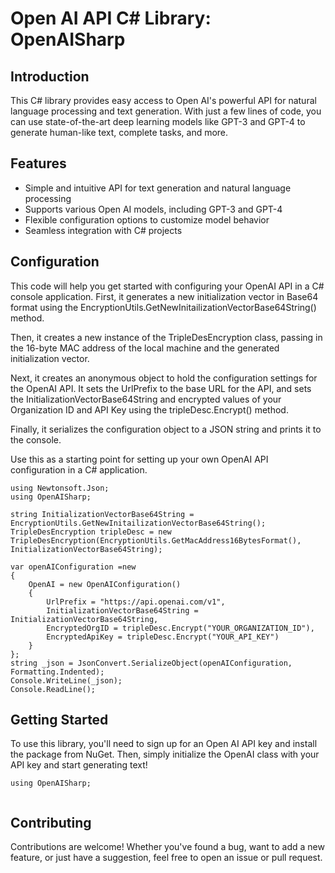 # Open AI API C# Library: OpenAISharp

## Introduction
This C# library provides easy access to Open AI's powerful API for natural language processing and text generation. With just a few lines of code, you can use state-of-the-art deep learning models like GPT-3 and GPT-4 to generate human-like text, complete tasks, and more.

## Features
* Simple and intuitive API for text generation and natural language processing
* Supports various Open AI models, including GPT-3 and GPT-4
* Flexible configuration options to customize model behavior
* Seamless integration with C# projects

## Configuration

This code will help you get started with configuring your OpenAI API in a C# console application. First, it generates a new initialization vector in Base64 format using the EncryptionUtils.GetNewInitailizationVectorBase64String() method.

Then, it creates a new instance of the TripleDesEncryption class, passing in the 16-byte MAC address of the local machine and the generated initialization vector.

Next, it creates an anonymous object to hold the configuration settings for the OpenAI API. It sets the UrlPrefix to the base URL for the API, and sets the InitializationVectorBase64String and encrypted values of your Organization ID and API Key using the tripleDesc.Encrypt() method.

Finally, it serializes the configuration object to a JSON string and prints it to the console.

Use this as a starting point for setting up your own OpenAI API configuration in a C# application.

```
using Newtonsoft.Json;
using OpenAISharp;

string InitializationVectorBase64String = EncryptionUtils.GetNewInitailizationVectorBase64String();
TripleDesEncryption tripleDesc = new TripleDesEncryption(EncryptionUtils.GetMacAddress16BytesFormat(), InitializationVectorBase64String);

var openAIConfiguration =new
{
    OpenAI = new OpenAIConfiguration()
    {
        UrlPrefix = "https://api.openai.com/v1",
        InitializationVectorBase64String = InitializationVectorBase64String,
        EncryptedOrgID = tripleDesc.Encrypt("YOUR_ORGANIZATION_ID"),
        EncryptedApiKey = tripleDesc.Encrypt("YOUR_API_KEY")
    }
};
string _json = JsonConvert.SerializeObject(openAIConfiguration, Formatting.Indented);
Console.WriteLine(_json);
Console.ReadLine(); 
```


## Getting Started
To use this library, you'll need to sign up for an Open AI API key and install the package from NuGet. Then, simply initialize the OpenAI class with your API key and start generating text!

```
using OpenAISharp;


```

## Contributing
Contributions are welcome! Whether you've found a bug, want to add a new feature, or just have a suggestion, feel free to open an issue or pull request.

